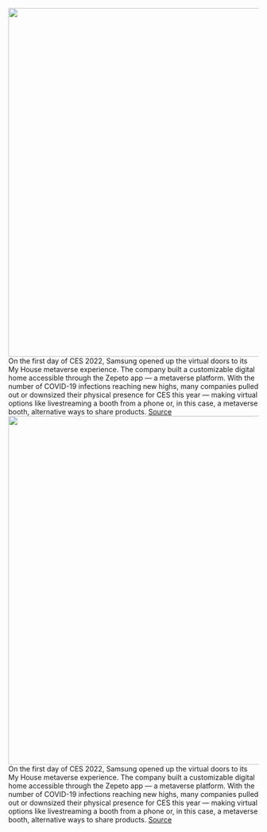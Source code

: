 <img src='https://cdn.vox-cdn.com/thumbor/zi0tXRA5JyLKKNpipFiVCK-uytY=/0x0:2436x1125/1200x800/filters:focal(1248x337:1636x725)/cdn.vox-cdn.com/uploads/chorus_image/image/70350644/IMG_1212.0.png' width='700px' /><br/>
On the first day of CES 2022, Samsung opened up the virtual doors to its My House metaverse experience. The company built a customizable digital home accessible through the Zepeto app — a metaverse platform. With the number of COVID-19 infections reaching new highs, many companies pulled out or downsized their physical presence for CES this year — making virtual options like livestreaming a booth from a phone or, in this case, a metaverse booth, alternative ways to share products.
<a href='https://www.theverge.com/2022/1/5/22866792/samsung-ces-2022-zepeto-metaverse-experience'> Source <a/><img src='https://cdn.vox-cdn.com/thumbor/zi0tXRA5JyLKKNpipFiVCK-uytY=/0x0:2436x1125/1200x800/filters:focal(1248x337:1636x725)/cdn.vox-cdn.com/uploads/chorus_image/image/70350644/IMG_1212.0.png' width='700px' /><br/>
On the first day of CES 2022, Samsung opened up the virtual doors to its My House metaverse experience. The company built a customizable digital home accessible through the Zepeto app — a metaverse platform. With the number of COVID-19 infections reaching new highs, many companies pulled out or downsized their physical presence for CES this year — making virtual options like livestreaming a booth from a phone or, in this case, a metaverse booth, alternative ways to share products.
<a href='https://www.theverge.com/2022/1/5/22866792/samsung-ces-2022-zepeto-metaverse-experience'> Source <a/>